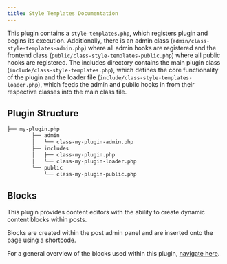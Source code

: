 ```yaml
---
title: Style Templates Documentation
---
```


This plugin contains a `style-templates.php`, which registers plugin and begins its execution. Additionally, there is an admin class (`admin/class-style-templates-admin.php`) where all admin hooks are registered and the frontend class (`public/class-style-templates-public.php`) where all public hooks are registered. The includes directory contains the main plugin class (`include/class-style-templates.php`), which defines the core functionality of the plugin and the loader file (`include/class-style-templates-loader.php`), which feeds the admin and public hooks in from their respective classes into the main class file.

## Plugin Structure

```bash
├── my-plugin.php
        ├── admin
        │   └── class-my-plugin-admin.php
        ├── includes
        │   ├── class-my-plugin.php
        │   └── class-my-plugin-loader.php
        └── public
            └── class-my-plugin-public.php
```

## Blocks

This plugin provides content editors with the ability to create dynamic content blocks within posts.

Blocks are created within the post admin panel and are inserted onto the page using a shortcode.

For a general overview of the blocks used within this plugin, [navigate here](/Style-Templates/blocks/general).
